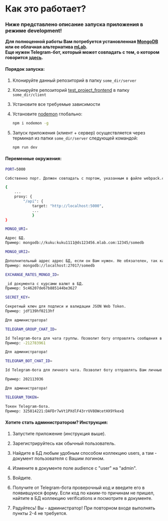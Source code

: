# Как это работает?

### Ниже представлено описание запуска приложения в режиме development!

**Для полноценной работы Вам потребуется установленная [MongoDB](https://www.mongodb.com/) или ее облачная альтернатива [mLab](https://mlab.com/welcome/).**    
**Еще нужен Telegram-бот, который может совпадать с тем, о котором говорится [здесь](https://github.com/Pepin0t/test_project_frontend).**

#### Порядок запуска:

1.  Клонируйте данный репозиторий в папку `some_dir/server`

2.  Клонируйте репозиторий [test_project_frontend](https://github.com/Pepin0t/test_project_frontend) в папку `some_dir/client`

3.  Установите все требуемые зависимости

4.  Установите [nodemon](https://github.com/remy/nodemon) глобально:

    ```sh
    npm i nodemon -g
    ```

5.  Запуск приложения (клиент + сервер) осуществляется через терминал из папки `some_dir/server` следующей командой:

    ```sh
    npm run dev
    ```

#### Переменные окружения:

```sh
PORT=5000

Собственно порт. Должен совпадать с портом, указанным в файле webpack.config.js на клиенте:

{
    ...
    proxy: {
        "/api": {
	        target: "http://localhost:5000",
            ...
            }
}
```

```sh
MONGO_URI=

Адрес БД.
Пример: mongodb://kuku:kuku1111@ds123456.mlab.com:12345/somedb
```

```sh
MONGO_URI2=

Дополнительный адрес адрес БД, если он Вам нужен. Не обязателен, так как используется только один.
Пример: mongodb://localhost:27017/somedb
```

```sh
EXCHANGE_RATES_MONGO_ID=

_id документа с курсами валют в БД.
Пример: 5c46207de67b885144be3627
```

```sh
SECRET_KEY=

Секретный ключ для подписи и валидации JSON Web Token.
Пример: jdf139hf0213hf
```


```sh
Для администратора!

TELEGRAM_GROUP_CHAT_ID=

Id Telegram-бота для чата группы. Позволит боту отправлять сообщения в группу в Telegram.
Пример: -212783961
```

```sh
Для администратора!

TELEGRAM_BOT_CHAT_ID=

Id Telegram-бота для личного чата. Позволит боту отправлять Вам личные сообщения.

Пример: 202113936

```

```sh
Для администратора!

TELEGRAM_TOKEN=

Токен Telegram-бота.
Пример: 325814221:DAFDr7wVt1PXdlF43rrUV8OWcetHX9YkexQ
```

#### Хотите стать администратором? Инструкция:

1.  Запустите приложение (инструкция выше).

2.  Зарегистрируйтесь как обычный пользователь.

3.  Найдите в БД любым удобным способом коллекцию users, а там - документ пользователя с Вашим логином.

4.  Измените в документе поле audience с "user" на "admin".

5.  Войдите.

6.  Получите от Telegram-бота проверочный код и введите его в появившуюся форму.
    Если код по каким-то причинам не пришел, найтите в БД коллекцию verifications и посмотрите в документе.

7.  Радуйтесь! Вы - администратор! При повторном входе выполнять пункты 2-4 не требуется.


